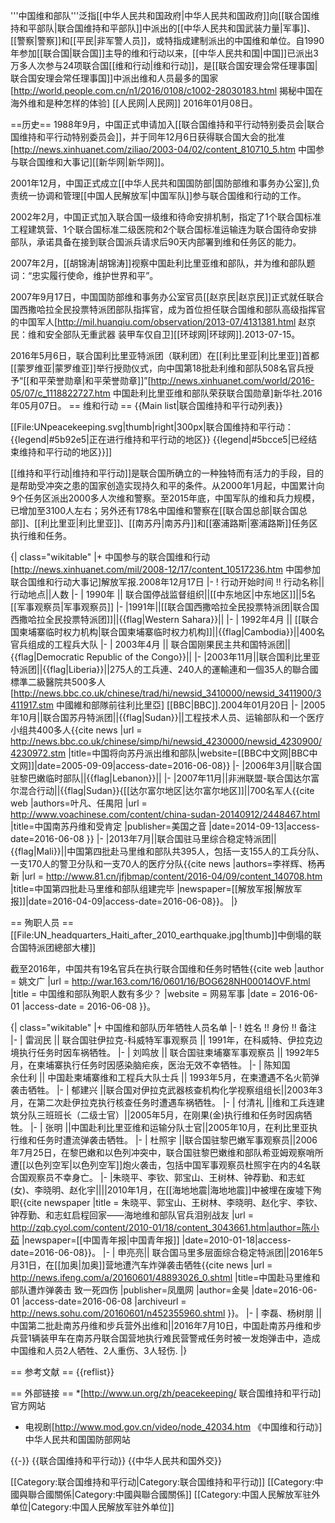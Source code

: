 '''中国维和部队'''泛指[[中华人民共和国政府|中华人民共和国政府]]向[[联合国维持和平部队|联合国维持和平部队]]中派出的[[中华人民共和国武装力量|军事]]、[[警察|警察]]和[[平民|非军警人员]]，或特指成建制派出的中国维和单位。自1990年参加[[联合国|联合国]]主导的维和行动以来，[[中华人民共和国|中国]]已派出3万多人次参与24项联合国[[维和行动|维和行动]]，是[[联合国安理会常任理事国|联合国安理会常任理事国]]中派出维和人员最多的国家<ref name="people">[http://world.people.com.cn/n1/2016/0108/c1002-28030183.html 揭秘中国在海外维和是种怎样的体验] [[人民网|人民网]] 2016年01月08日</ref>。

==历史==
1988年9月，中国正式申请加入[[联合国维持和平行动特别委员会|联合国维持和平行动特别委员会]]，并于同年12月6日获得联合国大会的批准<ref>[http://news.xinhuanet.com/ziliao/2003-04/02/content_810710_5.htm 中国参与联合国维和大事记][[新华网|新华网]]</ref>。

2001年12月，中国正式成立[[中华人民共和国国防部|国防部维和事务办公室]],负责统一协调和管理[[中国人民解放军|中国军队]]参与联合国维和行动的工作。

2002年2月，中国正式加入联合国一级维和待命安排机制，指定了1个联合国标准工程建筑营、1个联合国标准二级医院和2个联合国标准运输连为联合国待命安排部队，承诺具备在接到联合国派兵请求后90天内部署到维和任务区的能力<ref name="huanqiu"/>。

2007年2月，[[胡锦涛|胡锦涛]]视察中国赴利比里亚维和部队，并为维和部队题词：“忠实履行使命，维护世界和平”。

2007年9月17日，中国国防部维和事务办公室官员[[赵京民|赵京民]]正式就任联合国西撒哈拉全民投票特派团部队指挥官，成为首位担任联合国维和部队高级指挥官的中国军人<ref name="huanqiu">[http://mil.huanqiu.com/observation/2013-07/4131381.html 赵京民：维和安全部队无重武器 装甲车仅自卫][[环球网|环球网]].2013-07-15</ref>。

2016年5月6日，联合国利比里亚特派团（联利团）在[[利比里亚|利比里亚]]首都[[蒙罗维亚|蒙罗维亚]]举行授勋仪式，向中国第18批赴利维和部队508名官兵授予“[[和平荣誉勋章|和平荣誉勋章]]”<ref>[http://news.xinhuanet.com/world/2016-05/07/c_1118822727.htm 中国赴利比里亚维和部队荣获联合国勋章]新华社.2016年05月07日</ref>。
== 维和行动 ==
{{Main list|联合国维持和平行动列表}}

[[File:UNpeacekeeping.svg|thumb|right|300px|联合国维持和平行动：
{{legend|#5b92e5|正在进行维持和平行动的地区}}
{{legend|#5bcce5|已经结束维持和平行动的地区}}]]

[[维持和平行动|维持和平行动]]是联合国所确立的一种独特而有活力的手段，目的是帮助受冲突之患的国家创造实现持久和平的条件。从2000年1月起，中国累计向9个任务区派出2000多人次维和警察。至2015年底，中国军队的维和兵力规模，已增加至3100人左右；另外还有178名中国维和警察在[[联合国总部|联合国总部]]、[[利比里亚|利比里亚]]、[[南苏丹|南苏丹]]和[[塞浦路斯|塞浦路斯]]任务区执行维和任务。<ref name="people"/>

{| class="wikitable"
|+ 中国参与的联合国维和行动<ref>[http://news.xinhuanet.com/mil/2008-12/17/content_10517236.htm 中国参加联合国维和行动大事记]解放军报.2008年12月17日</ref>
|-
! 行动开始时间 !! 行动名称||行动地点||人数
|-
| 1990年 || 联合国停战监督组织||[[中东地区|中东地区]]||5名[[军事观察员|军事观察员]]
|-
|1991年||[[联合国西撒哈拉全民投票特派团|联合国西撒哈拉全民投票特派团]]||{{flag|Western Sahara}}||
|-
| 1992年4月 || [[联合国柬埔寨临时权力机构|联合国柬埔寨临时权力机构]]||{{flag|Cambodia}}||400名官兵组成的工程兵大队
|-
| 2003年4月 || 联合国刚果民主共和国特派团||{{flag|Democratic Republic of the Congo}}||
|-
|2003年11月||联合国利比里亚特派团||{{flag|Liberia}}||275人的工兵連、240人的運輸連和一個35人的聯合國標準二級醫院共500多人<ref>[http://news.bbc.co.uk/chinese/trad/hi/newsid_3410000/newsid_3411900/3411917.stm 中國維和部隊前往利比里亞] [[BBC|BBC]].2004年01月20日</ref>
|-
|2005年10月||联合国苏丹特派团||{{flag|Sudan}}||工程技术人员、运输部队和一个医疗小组共400多人<ref>{{cite news |url = http://news.bbc.co.uk/chinese/simp/hi/newsid_4230000/newsid_4230900/4230972.stm |title=中国将向苏丹派出维和部队|website=[[BBC中文网|BBC中文网]]|date=2005-09-09|access-date=2016-06-08}}</ref>
|-
|2006年3月||联合国驻黎巴嫩临时部队||{{flag|Lebanon}}||
|-
|2007年11月||非洲联盟-联合国达尔富尔混合行动||{{flag|Sudan}}{[[达尔富尔地区|达尔富尔地区]]||700名军人<ref>{{cite web |authors=叶凡、任禺阳 |url = http://www.voachinese.com/content/china-sudan-20140912/2448467.html |title=中国南苏丹维和受肯定 |publisher=美国之音 |date=2014-09-13|access-date=2016-06-08 }}</ref>
|-
|2013年7月||联合国驻马里综合稳定特派团||{{flag|Mali}}||中国第四批赴马里维和部队共395人，包括一支155人的工兵分队、一支170人的警卫分队和一支70人的医疗分队<ref>{{cite news |authors=李祥辉、杨再新 |url = http://www.81.cn/jfjbmap/content/2016-04/09/content_140708.htm |title=中国第四批赴马里维和部队组建完毕 |newspaper=[[解放军报|解放军报]]|date=2016-04-09|access-date=2016-06-08}}</ref>。
|}

== 殉职人员 ==
[[File:UN_headquarters_Haiti_after_2010_earthquake.jpg|thumb]]中倒塌的联合国特派团總部大樓]]

截至2016年，中国共有19名官兵在执行联合国维和任务时牺牲<ref name="网易163">{{cite web |author = 姚文广 |url = http://war.163.com/16/0601/16/BOG628NH00014OVF.html |title = 中国维和部队殉职人数有多少？ |website = 网易军事 |date = 2016-06-01 |access-date = 2016-06-08 }}</ref>。

{| class="wikitable"
|+ 中国维和部队历年牺牲人员名单<ref name="网易163" />
|-
! 姓名 !! 身份 !! 备注
|-
| 雷润民 || 联合国驻伊拉克-科威特军事观察员 || 1991年，在科威特、伊拉克边境执行任务时因车祸牺牲。 
|-
| 刘鸣放 || 联合国驻柬埔寨军事观察员 || 1992年5月，在柬埔寨执行任务时因感染脑疟疾，医治无效不幸牺牲。
|-
| 陈知国<br />余仕利 || 中国赴柬埔寨维和工程兵大队士兵 || 1993年5月，在柬遭遇不名火箭弹袭击牺牲。 
|-
| 郁建兴 ||联合国对伊拉克武器核查机构化学视察组组长||2003年3月，在第二次赴伊拉克执行核查任务时遭遇车祸牺牲。 
|-
| 付清礼 ||维和工兵连建筑分队三班班长（二级士官）||2005年5月，在刚果(金)执行维和任务时因病牺牲。
|-
| 张明 ||中国赴利比里亚维和运输分队士官||2005年10月，在利比里亚执行维和任务时遭流弹袭击牺牲。 
|-
| 杜照宇 ||联合国驻黎巴嫩军事观察员||2006年7月25日，在黎巴嫩和以色列冲突中，联合国驻黎巴嫩维和部队希亚姆观察哨所遭[[以色列空军|以色列空军]]炮火袭击，包括中国军事观察员杜照宇在内的4名联合国观察员不幸身亡。
|-
|朱晓平、李钦、郭宝山、王树林、钟荐勤、和志虹(女)、李晓明、赵化宇||||2010年1月，在[[海地地震|海地地震]]中被埋在废墟下殉职<ref>{{cite newspaper |title = 朱晓平、郭宝山、王树林、李晓明、赵化宇、李钦、钟荐勤、和志虹启程回家——海地维和部队官兵泪别战友 |url = http://zqb.cyol.com/content/2010-01/18/content_3043661.htm|author=陈小茹 |newspaper=[[中国青年报|中国青年报]] |date=2010-01-18|access-date=2016-06-08}}</ref>。
|-
| 申亮亮|| 联合国马里多层面综合稳定特派团||2016年5月31日，在[[加奥|加奥]]营地遭汽车炸弹袭击牺牲<ref>{{cite news |url = http://news.ifeng.com/a/20160601/48893026_0.shtml |title=中国赴马里维和部队遭炸弹袭击 致一死四伤 |publisher=凤凰网 |author=金昊 |date=2016-06-01 |access-date=2016-06-08 |archiveurl = http://news.sohu.com/20160601/n452355960.shtml }}</ref>。
|-
| 李磊、杨树朋 ||中国第二批赴南苏丹维和步兵营外出维和||2016年7月10日，中国赴南苏丹维和步兵营1辆装甲车在南苏丹联合国营地执行难民营警戒任务时被一发炮弹击中，造成中国维和人员2人牺牲、2人重伤、3人轻伤.
|}

== 参考文献 ==
{{reflist}}

== 外部链接 ==
*[http://www.un.org/zh/peacekeeping/ 联合国维持和平行动]官方网站
* 电视剧[http://www.mod.gov.cn/video/node_42034.htm 《中国维和行动》] 中华人民共和国国防部网站

{{-}}
{{联合国维持和平行动}}
{{中华人民共和国外交}}

[[Category:联合国维持和平行动|Category:联合国维持和平行动]]
[[Category:中國與聯合國關係|Category:中國與聯合國關係]]
[[Category:中国人民解放军驻外单位|Category:中国人民解放军驻外单位]]